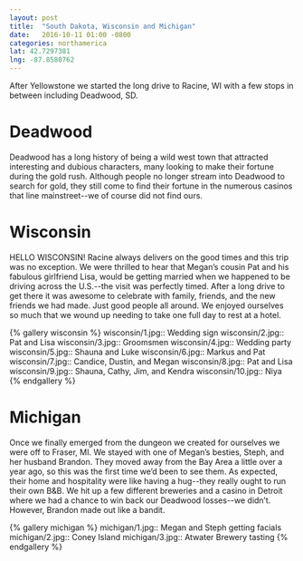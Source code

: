 ```yaml
---
layout: post
title:  "South Dakota, Wisconsin and Michigan"
date:   2016-10-11 01:00 -0800
categories: northamerica
lat: 42.7297381
lng: -87.8580762
---
```


After Yellowstone we started the long drive to Racine, WI with a few stops in between including Deadwood, SD. 

<!--more-->

# Deadwood

Deadwood has a long history of being a wild west town that attracted interesting and dubious characters, many looking to make their fortune during the gold rush. Although people no longer
stream into Deadwood to search for gold, they still come to find their fortune in the numerous casinos that line mainstreet--we of course did not find ours.

# Wisconsin

HELLO WISCONSIN! Racine always delivers on the good times and this trip was no exception. We were thrilled to hear that Megan’s cousin Pat and his fabulous girlfriend Lisa, would be
getting married when we happened to be driving across the U.S.--the visit was perfectly timed. After a long drive to get there it was awesome to celebrate with family, friends, and
the new friends we had made. Just good people all around. We enjoyed ourselves so much that we wound up needing to take one full day to rest at a hotel. 

{% gallery wisconsin %}
wisconsin/1.jpg:: Wedding sign
wisconsin/2.jpg:: Pat and Lisa
wisconsin/3.jpg:: Groomsmen
wisconsin/4.jpg:: Wedding party
wisconsin/5.jpg:: Shauna and Luke
wisconsin/6.jpg:: Markus and Pat
wisconsin/7.jpg:: Candice, Dustin, and Megan
wisconsin/8.jpg:: Pat and Lisa
wisconsin/9.jpg:: Shauna, Cathy, Jim, and Kendra
wisconsin/10.jpg:: Niya
{% endgallery %}

# Michigan

Once we finally emerged from the dungeon we created for ourselves we were off to Fraser, MI. We stayed with one of Megan’s besties, Steph, and her husband Brandon. They moved away 
from the Bay Area a little over a year ago, so this was the first time we’d been to see them. As expected, their home and hospitality were like having a hug--they really ought to run
their own B&B. We hit up a few different breweries and a casino in Detroit where we had a chance to win back our Deadwood losses--we didn’t. However, Brandon made out like a bandit. 

{% gallery michigan %}
michigan/1.jpg:: Megan and Steph getting facials
michigan/2.jpg:: Coney Island
michigan/3.jpg:: Atwater Brewery tasting
{% endgallery %}